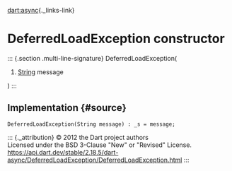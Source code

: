 [dart:async](../../dart-async/dart-async-library){._links-link}

DeferredLoadException constructor
=================================

::: {.section .multi-line-signature}
DeferredLoadException(

1.  [String](../../dart-core/string-class) message

)
:::

Implementation {#source}
--------------

``` {.language-dart data-language="dart"}
DeferredLoadException(String message) : _s = message;
```

::: {._attribution}
© 2012 the Dart project authors\
Licensed under the BSD 3-Clause \"New\" or \"Revised\" License.\
<https://api.dart.dev/stable/2.18.5/dart-async/DeferredLoadException/DeferredLoadException.html>
:::
